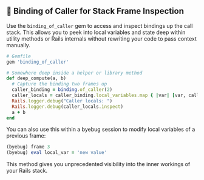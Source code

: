 ## 🔗 Binding of Caller for Stack Frame Inspection

Use the `binding_of_caller` gem to access and inspect bindings up the call stack. This allows you to peek into local variables and state deep within utility methods or Rails internals without rewriting your code to pass context manually.

```ruby
# Gemfile
gem 'binding_of_caller'

# Somewhere deep inside a helper or library method
def deep_compute(a, b)
  # Capture the binding two frames up
  caller_binding = binding.of_caller(2)
  caller_locals = caller_binding.local_variables.map { |var| [var, caller_binding.local_variable_get(var)] }
  Rails.logger.debug("Caller locals: ")
  Rails.logger.debug(caller_locals.inspect)
  a + b
end
```

You can also use this within a byebug session to modify local variables of a previous frame:

```ruby
(byebug) frame 3
(byebug) eval local_var = 'new value'
```

This method gives you unprecedented visibility into the inner workings of your Rails stack.